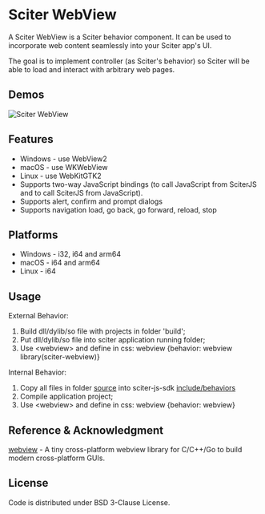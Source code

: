 # Sciter WebView
A Sciter WebView is a Sciter behavior component. It can be used to incorporate web content seamlessly into your Sciter app's UI.

The goal is to implement <webview> controller (as Sciter's behavior) so Sciter will be able to load and interact with arbitrary web pages.

## Demos
![Sciter WebView](https://sciter.com/wp-content/uploads/2022/04/sciter-webview.png)

## Features
* Windows - use WebView2 
* macOS - use WKWebView
* Linux - use WebKitGTK2
* Supports two-way JavaScript bindings (to call JavaScript from SciterJS and to call SciterJS from JavaScript).
* Supports alert, confirm and prompt dialogs
* Supports navigation load, go back, go forward, reload, stop

## Platforms
* Windows - i32, i64 and arm64
* macOS - i64 and arm64
* Linux - i64

## Usage
External Behavior: 
1) Build dll/dylib/so file with projects in folder 'build';
2) Put dll/dylib/so file into sciter application running folder;
3) Use \<webview\> and define in css: webview {behavior: webview library(sciter-webview)}

Internal Behavior: 
1) Copy all files in folder [source](https://gitlab.com/ArcRain/sciter-webview/-/tree/main/source) into sciter-js-sdk [include/behaviors](https://gitlab.com/sciter-engine/sciter-js-sdk/-/tree/main/include/behaviors)
2) Compile application project;
3) Use \<webview\> and define in css: webview {behavior: webview}

## Reference & Acknowledgment

[webview](https://github.com/webview/webview) - A tiny cross-platform webview library for C/C++/Go to build modern cross-platform GUIs.

## License

Code is distributed under BSD 3-Clause License.